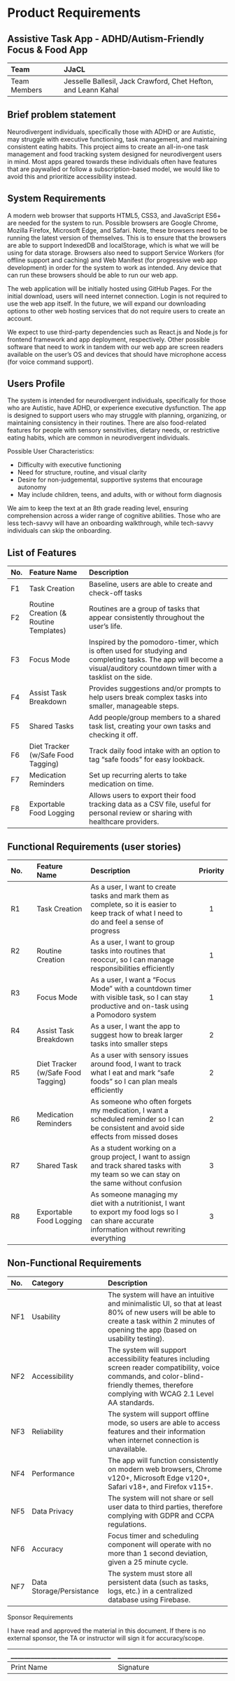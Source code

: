 # Product Requirements

## Assistive Task App - ADHD/Autism-Friendly Focus & Food App

| Team | **JJaCL** |
| :---- | :---- |
| Team Members | Jesselle Ballesil, Jack Crawford, Chet Hefton, and Leann Kahal |

## Brief problem statement

Neurodivergent individuals, specifically those with ADHD or are Autistic, may struggle with executive functioning, task management, and maintaining consistent eating habits. This project aims to create an all-in-one task management and food tracking system designed for neurodivergent users in mind. Most apps geared towards these individuals often have features that are paywalled or follow a subscription-based model, we would like to avoid this and prioritize accessibility instead.

## System Requirements

A modern web browser that supports HTML5, CSS3, and JavaScript ES6+ are needed for the system to run. Possible browsers are Google Chrome, Mozilla Firefox, Microsoft Edge, and Safari. Note, these browsers need to be running the latest version of themselves. This is to ensure that the browsers are able to support IndexedDB and localStorage, which is what we will be using for data storage. Browsers also need to support Service Workers (for offline support and caching) and Web Manifest (for progressive web app development) in order for the system to work as intended. Any device that can run these browsers should be able to run our web app.

The web application will be initially hosted using GitHub Pages. For the initial download, users will need internet connection. Login is not required to use the web app itself. In the future, we will expand our downloading options to other web hosting services that do not require users to create an account.

We expect to use third-party dependencies such as React.js and Node.js for frontend framework and app deployment, respectively. Other possible software that need to work in tandem with our web app are screen readers available on the user’s OS and devices that should have microphone access (for voice command support).

## Users Profile

The system is intended for neurodivergent individuals, specifically for those who are Autistic, have ADHD, or experience executive dysfunction. The app is designed to support users who may struggle with planning, organizing, or maintaining consistency in their routines. There are also food-related features for people with sensory sensitivities, dietary needs, or restrictive eating habits, which are common in neurodivergent individuals.

Possible User Characteristics:

* Difficulty with executive functioning  
* Need for structure, routine, and visual clarity  
* Desire for non-judgemental, supportive systems that encourage autonomy  
* May include children, teens, and adults, with or without form diagnosis

We aim to keep the text at an 8th grade reading level, ensuring comprehension across a wider range of cognitive abilities. Those who are less tech-savvy will have an onboarding walkthrough, while tech-savvy individuals can skip the onboarding.

## List of Features

| No. | Feature Name | Description |
| :---- | :---- | :---- |
| F1 | Task Creation | Baseline, users are able to create and check-off tasks  |
| F2 | Routine Creation (& Routine Templates) | Routines are a group of tasks that appear consistently throughout the user’s life.  |
| F3 | Focus Mode | Inspired by the pomodoro-timer, which is often used for studying and completing tasks. The app will become a visual/auditory countdown timer with a tasklist on the side. |
| F4 | Assist Task Breakdown | Provides suggestions and/or prompts to help users break complex tasks into smaller, manageable steps. |
| F5 | Shared Tasks  | Add people/group members to a shared task list, creating your own tasks and checking it off. |
| F6 | Diet Tracker (w/Safe Food Tagging) | Track daily food intake with an option to tag “safe foods” for easy lookback. |
| F7  | Medication Reminders | Set up recurring alerts to take medication on time. |
| F8 | Exportable Food Logging | Allows users to export their food tracking data as a CSV file, useful for personal review or sharing with healthcare providers. |

## Functional Requirements (user stories)

| No. | Feature Name | Description | Priority |
| :---- | :---- | :---- | :---: |
| R1     | Task Creation | As a user, I want to create tasks and mark them as complete, so it is easier to keep track of what I need to do and feel a sense of progress | 1 |
| R2       | Routine Creation | As a user, I want to group tasks into routines that reoccur, so I can manage responsibilities efficiently | 1 |
| R3        | Focus Mode | As a user, I want a “Focus Mode” with a countdown timer with visible task, so I can stay productive and on-task using a Pomodoro system | 1 |
| R4        | Assist Task Breakdown | As a user, I want the app to suggest how to break larger tasks into smaller steps | 2 |
| R5   | Diet Tracker (w/Safe Food Tagging) | As a user with sensory issues around food, I want to track what I eat and mark “safe foods” so I can plan meals efficiently | 2 |
| R6 | Medication Reminders | As someone who often forgets my medication, I want a scheduled reminder so I can be consistent and avoid side effects from missed doses | 2 |
| R7 | Shared Task | As a student working on a group project, I want to assign and track shared tasks with my team so we can stay on the same without confusion | 3 |
| R8 | Exportable Food Logging | As someone managing my diet with a nutritionist, I want to export my food logs so I can share accurate information without rewriting everything | 3 |

## Non-Functional Requirements

| No. | Category | Description |
| :---- | :---- | :---- |
| NF1 | Usability | The system will have an intuitive and minimalistic UI, so that at least 80%  of new users will be able to create a task within 2 minutes of opening the app (based on usability testing). |
| NF2 | Accessibility | The system will support accessibility features including screen reader compatibility, voice commands, and color-blind-friendly themes, therefore complying with WCAG 2.1 Level AA standards. |
| NF3 | Reliability | The system will support offline mode, so users are able to access features and their information when internet connection is unavailable. |
| NF4 | Performance | The app will function consistently on modern web browsers, Chrome v120+, Microsoft Edge v120+, Safari v18+, and Firefox v115+. |
| NF5 | Data Privacy | The system will not share or sell user data to third parties, therefore complying with GDPR and CCPA regulations. |
| NF6 | Accuracy | Focus timer and scheduling component will operate with no more than 1 second deviation, given a 25 minute cycle. |
| NF7 | Data Storage/Persistance | The system must store all persistent data (such as tasks, logs, etc.) in a centralized database using Firebase. |

Sponsor Requirements

I have read and approved the material in this document.  If there is no external sponsor, the TA or instructor will sign it for accuracy/scope.

| \_\_\_\_\_\_\_\_\_\_\_\_\_\_\_\_\_\_\_\_\_\_\_\_\_\_\_\_\_\_ | \_\_\_\_\_\_\_\_\_\_\_\_\_\_\_\_\_\_\_\_\_\_\_\_\_\_\_\_\_\_\_\_\_\_\_ | \_\_\_\_\_\_\_\_\_ |
| :---- | :---- | :---- |
| Print Name | Signature | Date |
